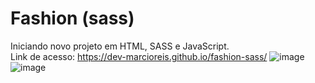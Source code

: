 # Fashion (sass)
Iniciando novo projeto em HTML, SASS e JavaScript.<br>
Link de acesso: https://dev-marcioreis.github.io/fashion-sass/
![image](https://user-images.githubusercontent.com/122680054/218155057-4a0f7c90-74ec-4cd9-84fa-cf0a8fef6fe2.png)
![image](https://user-images.githubusercontent.com/122680054/218159579-eccd2d5a-5a99-4d4c-a628-eaee4aa92eaf.png)


